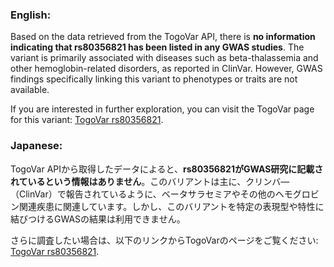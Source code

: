 ### English:
Based on the data retrieved from the TogoVar API, there is **no information indicating that rs80356821 has been listed in any GWAS studies**. The variant is primarily associated with diseases such as beta-thalassemia and other hemoglobin-related disorders, as reported in ClinVar. However, GWAS findings specifically linking this variant to phenotypes or traits are not available.

If you are interested in further exploration, you can visit the TogoVar page for this variant: [TogoVar rs80356821](https://togovar.org/variant/tgv371136709).

### Japanese:
TogoVar APIから取得したデータによると、**rs80356821がGWAS研究に記載されているという情報はありません**。このバリアントは主に、クリンバ―（ClinVar）で報告されているように、ベータサラセミアやその他のヘモグロビン関連疾患に関連しています。しかし、このバリアントを特定の表現型や特性に結びつけるGWASの結果は利用できません。

さらに調査したい場合は、以下のリンクからTogoVarのページをご覧ください: [TogoVar rs80356821](https://togovar.org/variant/tgv371136709).